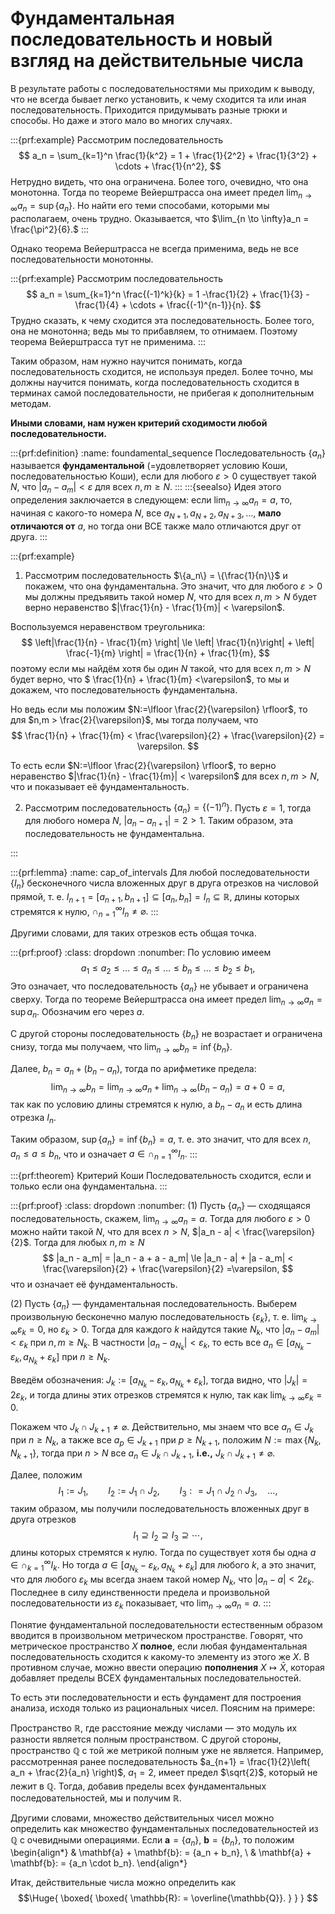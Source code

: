 # Фундаментальная последовательность и новый взгляд на действительные числа

В результате работы с последовательностями мы приходим к выводу, что не всегда бывает легко установить, к чему сходится та или иная последовательность. Приходится придумывать разные трюки и способы. Но даже и этого мало во многих случаях. 

:::{prf:example}
Рассмотрим последовательность
$$
a_n = \sum_{k=1}^n \frac{1}{k^2} = 1 + \frac{1}{2^2} + \frac{1}{3^2} + \cdots + \frac{1}{n^2},
$$
Нетрудно видеть, что она ограничена. Более того, очевидно, что она монотонна. Тогда по теореме Вейерштрасса она имеет предел $\lim_{n \to \infty}a_n = \sup\{a_n\}$. Но найти его теми способами, которыми мы располагаем, очень трудно. Оказывается, что $\lim_{n \to \infty}a_n = \frac{\pi^2}{6}.$
:::

Однако теорема Вейерштрасса не всегда применима, ведь не все последовательности монотонны. 

:::{prf:example}
Рассмотрим последовательность
$$
a_n = \sum_{k=1}^n \frac{(-1)^k}{k} = 1 -\frac{1}{2} + \frac{1}{3} - \frac{1}{4} + \cdots + \frac{(-1)^{n-1}}{n}.
$$
Трудно сказать, к чему сходится эта последовательность. Более того, она не монотонна; ведь мы то прибавляем, то отнимаем. Поэтому теорема Вейерштрасса тут не применима.
:::

Таким образом, нам нужно научится понимать, когда последовательность сходится, не используя предел. Более точно, мы должны научится понимать, когда последовательность сходится в терминах самой последовательности, не прибегая к дополнительным методам. 

**Иными словами, нам нужен критерий сходимости любой последовательности.**

:::{prf:definition}
:name: foundamental_sequence
Последовательность $\{a_n\}$ называется **фундаментальной** (=удовлетворяет условию Коши, последовательностью Коши), если для любого $\varepsilon >0$ существует такой $N$, что $|a_n -a_m| < \varepsilon$ для всех $n,m \ge N$.
:::
:::{seealso}
Идея этого определения заключается в следующем: если $\lim_{n\to \infty}a_n =a$, то, начиная с какого-то номера $N$, все $a_{N+1}, a_{N+2}, a_{N+3}, \ldots,$ **мало отличаются от** $a$, но тогда они ВСЕ также мало отличаются друг от друга.
:::

:::{prf:example}

1. Рассмотрим последовательность $\{a_n\} = \{\frac{1}{n}\}$ и покажем, что она фундаментальна. Это значит, что для любого $\varepsilon >0$ мы должны предъявить такой номер $N$, что для всех $n,m > N$ будет верно неравенство $|\frac{1}{n} - \frac{1}{m}| < \varepsilon$.

Воспользуемся неравенством треугольника:
$$ 
\left|\frac{1}{n} - \frac{1}{m} \right| \le \left| \frac{1}{n}\right| + \left| \frac{-1}{m} \right| = \frac{1}{n} + \frac{1}{m}, 
$$
поэтому если мы найдём хотя бы один $N$ такой, что для всех $n,m >N$ будет верно, что $ \frac{1}{n} + \frac{1}{m} <\varepsilon$, то мы и докажем, что последовательность фундаментальна. 

Но ведь если мы положим $N:=\lfloor \frac{2}{\varepsilon} \rfloor$, то для $n,m > \frac{2}{\varepsilon}$, мы тогда получаем, что 
$$
\frac{1}{n} + \frac{1}{m} < \frac{\varepsilon}{2} + \frac{\varepsilon}{2} = \varepsilon.
$$

То есть если $N:=\lfloor \frac{2}{\varepsilon} \rfloor$, то верно неравенство $|\frac{1}{n} - \frac{1}{m}| < \varepsilon$ для всех $n,m >N$, что и показывает её фундаментальность.


2. Рассмотрим последовательность $\{a_n\} = \{(-1)^n\}$. Пусть $\varepsilon = 1$, тогда для любого номера $N$, $|a_n - a_{n+1}| = 2 >1$. Таким образом, эта последовательность не фундаментальна.

:::


:::{prf:lemma}
:name: cap_of_intervals
Для любой последовательности $\{I_n\}$ бесконечного числа вложенных друг в друга отрезков на числовой прямой, т. е. $I_{n+1} = [a_{n+1}, b_{n+1}] \subseteq [a_n, b_n] = I_n \subseteq \mathbb{R}$, длины которых стремятся к нулю, $\cap_{n=1}^\infty I_n \ne \varnothing.$ 
:::

Другими словами, для таких отрезков есть общая точка.

:::{prf:proof}
:class: dropdown
:nonumber:
По условию имеем
$$
a_1 \le a_2 \le \ldots \le a_n \le \ldots \le b_n \le \ldots \le b_2 \le b_1,
$$
Это означает, что последовательность $\{a_n\}$ не убывает и ограничена сверху. Тогда по теореме Вейерштрасса она имеет предел $\lim_{n \to \infty} a_n = \sup{a_n}$. Обозначим его через $a$. 

С другой стороны последовательность $\{b_n\}$ не возрастает и ограничена снизу, тогда мы получаем, что $\lim_{n\to \infty} b_n = \inf\{b_n\}$.

Далее, $b_n = a_n + (b_n - a_n)$, тогда по арифметике предела:
$$
\lim_{n \to \infty}b_n = \lim_{n \to \infty} a_n + \lim_{n \to \infty} (b_n - a_n) = a + 0 =a,
$$
так как по условию длины стремятся к нулю, а $b_n - a_n$ и есть длина отрезка $I_n.$

Таким образом, $\sup\{a_n\} = \inf\{b_n\} =a$, т. е. это значит, что для всех $n$, $a_n \le a \le b_n$, что и означает $a \in \cap_{n=1}^\infty I_n.$
:::


:::{prf:theorem} Критерий Коши
Последовательность сходится, если и только если она фундаментальна. 
:::

:::{prf:proof}
:class: dropdown
:nonumber:
(1) Пусть $\{a_n\}$ — сходящаяся последовательность, скажем, $\lim_{n \to \infty}a_n = a$. Тогда для любого $\varepsilon>0$ можно найти такой $N$, что для всех $n>N$, $|a_n - a| < \frac{\varepsilon}{2}$. Тогда для любых $n,m \ge N$
$$
|a_n - a_m| = |a_n - a + a - a_m| \le |a_n - a| + |a - a_m| < \frac{\varepsilon}{2} + \frac{\varepsilon}{2} =\varepsilon,
$$
что и означает её фундаментальность.

(2) Пусть $\{a_n\}$ — фундаментальная последовательность. Выберем произвольную бесконечно малую последовательность $\{\varepsilon_k\}$, т. е. $\lim_{k \to \infty} \varepsilon_k = 0$, но $\varepsilon_k >0$. Тогда для каждого $k$ найдутся такие $N_k$, что $|a_n - a_m| < \varepsilon_k$ при $n,m \ge N_k$. В частности $|a_n - a_{N_k}|<\varepsilon_k$, то есть все $a_n \in [a_{N_k}-\varepsilon_k, a_{N_k}+\varepsilon_k]$ при $n\ge N_k$.

Введём обозначения: $J_k:=[a_{N_k}-\varepsilon_k, a_{N_k}+\varepsilon_k]$, тогда видно, что $|J_k| = 2\varepsilon_k$, и тогда длины этих отрезков стремятся к нулю, так как $\lim_{k \to \infty} \varepsilon_k = 0$.

Покажем что $J_k \cap J_{k+1} \ne \varnothing$. Действительно, мы знаем что все $a_n \in J_k$ при $n\ge N_k$, а также все $a_p \in J_{k+1}$ при $p \ge N_{k+1}$, положим $N:=\max\{N_k,N_{k+1}\}$, тогда при $n>N$ все $a_n \in J_k \cap J_{k+1}$, **i.e.,** $J_k \cap J_{k+1} \ne \varnothing$.

Далее, положим
$$
I_1:=J_1, \qquad I_2:=J_1 \cap J_2, \qquad I_3: = J_1 \cap J_2 \cap J_3,\quad \ldots,
$$
таким образом, мы получили последовательность вложенных друг в друга отрезков 
$$
I_1 \supseteq I_2 \supseteq I_3 \supseteq \cdots,
$$
длины которых стремятся к нулю. Тогда по [](#cap_of_intervals) существует хотя бы одна $a \in \cap_{k=1}^\infty I_k$. Но тогда $a \in [a_{N_k}-\varepsilon_k, a_{N_k}+\varepsilon_k]$ для любого $k$, а это значит, что для любого $\varepsilon_k$ мы всегда знаем такой номер $N_k$, что $|a_n - a|<2 \varepsilon_k$. Последнее в силу единственности предела и произвольной последовательности из $\varepsilon_k$ показывает, что $\lim_{n\to \infty}a_n = a$.
:::


Понятие фундаментальной последовательности естественным образом вводится в произвольном метрическом пространстве. Говорят, что метрическое пространство $X$ **полное**, если любая фундаментальная последовательность сходится к какому-то элементу из этого же $X$. В противном случае, можно ввести операцию **пополнения** $X \mapsto \bar X$, которая добавляет пределы ВСЕХ фундаментальных последовательностей. 

То есть эти последовательности и есть фундамент для построения анализа, исходя только из рациональных чисел. Поясним на примере:

Пространство $\mathbb{R}$, где расстояние между числами — это модуль их разности является полным пространством. С другой стороны, пространство $\mathbb{Q}$ с той же метрикой полным уже не является. Например, рассмотренная ранее последовательность $a_{n+1} = \frac{1}{2}\left( a_n + \frac{2}{a_n} \right)$, $a_1 =2$, имеет предел $\sqrt{2}$, который не лежит в $\mathbb{Q}$. Тогда, добавив пределы всех фундаментальных последовательностей, мы и получим $\mathbb{R}$.

Другими словами, множество действительных чисел можно определить как множество фундаментальных последовательностей из $\mathbb{Q}$ с очевидными операциями. Если $\mathbf{a} = \{a_n\}$, $\mathbf{b} = \{b_n\}$, то положим
\begin{align*}
& \mathbf{a} + \mathbf{b}: = \{a_n + b_n\}, \\
& \mathbf{a} + \mathbf{b}: = \{a_n \cdot b_n\}.
\end{align*}

Итак, действительные числа можно определить как
$$\Huge{
\boxed{
\boxed{
\mathbb{R}: = \overline{\mathbb{Q}}.
}
}
}
$$